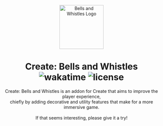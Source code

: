 <p align="center"><img src="https://github.com/alexandsr/BellsAndWhistlesMod/assets/61996958/12642353-20c9-45b4-af6b-0a875bb709bc" alt="Bells and Whistles Logo" width="140"></p>
<h1 align="center">Create: Bells and Whistles
<div align="center">
   <!--<a href="https://legacy.curseforge.com/minecraft/mc-mods/bellsandwhistles"><img src="https://cf.way2muchnoise.eu/905040.svg" alt="curseforge"></a>
   <a href="https://modrinth.com/mod/bellsandwhistles"><img src="https://img.shields.io/modrinth/dt/gJ5afkVv?logo=modrinth&label=&suffix=%20&style=flat&color=242629&labelColor=5ca424&logoColor=1c1c1c" alt="modrinth"></a><br>-->
   <img src="https://wakatime.com/badge/user/d3e71387-5f47-4f39-81e8-9b14b9457c4b/project/af4286ec-a411-416b-bfdf-cffd14a99214.svg" alt="wakatime">
   <img src="https://img.shields.io/github/license/alexandsr/BellsAndWhistlesMod" alt="license">
</div> </h1>
<div align="center">
Create: Bells and Whistles is an addon for Create that aims to improve the player experience,<br>chiefly by adding decorative and utility features that make for a more immersive game.<br><br>
If that seems interesting, please give it a try!<br>
<!-- <h3>The current list of features includes:</h3> -->
</div>
